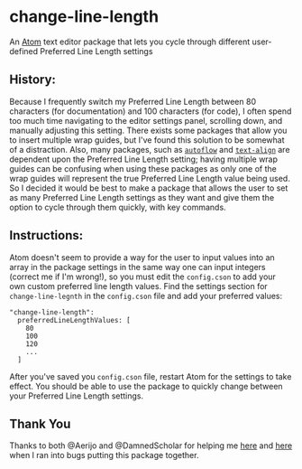# change-line-length

An [Atom](https://atom.io) text editor package that lets you cycle through
different user-defined Preferred Line Length settings

## History:

Because I frequently switch my Preferred Line Length between 80 characters (for
documentation) and 100 characters (for code), I often spend too much time
navigating to the editor settings panel, scrolling down, and manually adjusting
this setting.  There exists some packages that allow you to insert multiple wrap
guides, but I've found this solution to be somewhat of a distraction.  Also,
many packages, such as [`autoflow`](https://atom.io/packages/autoflow) and
[`text-align`](https://atom.io/packages/text-align) are dependent upon the
Preferred Line Length setting; having multiple wrap guides can be confusing when
using these packages as only one of the wrap guides will represent the true
Preferred Line Length value being used.  So I decided it would be best to make a
package that allows the user to set as many Preferred Line Length settings as
they want and give them the option to cycle through them quickly, with key
commands.

## Instructions:

Atom doesn't seem to provide a way for the user to input values into an array in
the package settings in the same way one can input integers (correct me if I'm
wrong!), so you must edit the `config.cson` to add your own custom preferred
line length values.  Find the settings section for `change-line-legnth` in the
`config.cson` file and add your preferred values:

    "change-line-length":
      preferredLineLengthValues: [
        80
        100
        120
        ...
      ]

After you've saved you `config.cson` file, restart Atom for the settings to take
effect.  You should be able to use the package to quickly change between your
Preferred Line Length settings.

## Thank You
Thanks to both @Aerijo and @DamnedScholar for helping me
[here](https://discuss.atom.io/t/changing-an-atom-setting-through-code/57728/6)
and
[here](https://discuss.atom.io/t/bugginess-associated-with-changing-atom-settings-via-code/57772/10)
when I ran into bugs putting this package together.
